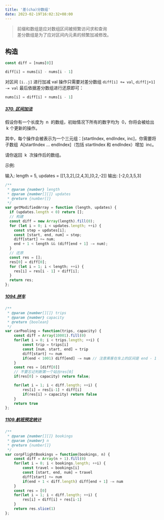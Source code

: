 ```yaml
---
title: '差(cha)分数组'
date: 2023-02-19T16:02:32+08:00
---
```


> 前缀和数组是应对数组区间被频繁访问求和查询  
> 差分数组是为了应对区间内元素的频繁加减修改。

## 构造

```JavaScript
const diff = [nums[0]]

diff[i] = nums[i] - nums[i - 1]
```

对区间 `[i..j]` 进行加减 val 操作只需要对差分数组 `diff[i] += val`, `diff[j+1] -= val` 最后依据差分数组进行还原即可：

```JavaScript
nums[i] = diff[i] + nums[i - 1]
```

##### [370. 区间加法](https://leetcode.cn/problems/range-addition/)

假设你有一个长度为  n  的数组，初始情况下所有的数字均为  0，你将会被给出  k​​​​​​​ 个更新的操作。

其中，每个操作会被表示为一个三元组：[startIndex, endIndex, inc]，你需要将子数组  A[startIndex ... endIndex]（包括 startIndex 和 endIndex）增加  inc。

请你返回  k  次操作后的数组。

示例:

输入: length = 5, updates = [[1,3,2],[2,4,3],[0,2,-2]]
输出: [-2,0,3,5,3]

```js
/**
 * @param {number} length
 * @param {number[][]} updates
 * @return {number[]}
 */
var getModifiedArray = function (length, updates) {
  if (updates.length < 0) return [];
  // 构建
  const diff = new Array(length).fill(0);
  for (let i = 0; i < updates.length; ++i) {
    const step = updates[i];
    const [start, end, num] = step;
    diff[start] += num;
    end + 1 < length && (diff[end + 1] -= num);
  }
  // 还原
  const res = [];
  res[0] = diff[0];
  for (let i = 1; i < length; ++i) {
    res[i] = res[i - 1] + diff[i];
  }
  return res;
};
```

##### [1094.拼车](https://leetcode.cn/problems/car-pooling/)

```JavaScript
/**
 * @param {number[][]} trips
 * @param {number} capacity
 * @return {boolean}
 */
var carPooling = function(trips, capacity) {
    const diff = Array(10001).fill(0)
    for(let i = 0; i < trips.length; ++i) {
        const trip = trips[i]
        const [num, start, end] = trip
        diff[start] += num
        if(end < 1001) diff[end] -= num // 注意乘客在车上的区间是 end - 1 差分数组 end - 1 + 1
    }
    const res = [diff[0]]
    // 不要忘记判断第一个站台res[0]
    if(res[0] > capacity) return false;

    for(let i = 1; i < diff.length; ++i) {
        res[i] = res[i-1] + diff[i]
        if(res[i] > capacity) return false
    }
    return true
};
```

##### [1109.航班预定统计](https://leetcode.cn/problems/corporate-flight-bookings/)

```JavaScript
/**
 * @param {number[][]} bookings
 * @param {number} n
 * @return {number[]}
 */
var corpFlightBookings = function(bookings, n) {
    const diff = Array(n + 1).fill(0)
    for(let i = 0; i < bookings.length; ++i) {
        const travel = bookings[i]
        const [start, end, num] = travel
        diff[start] += num
        if(end + 1 < diff.length) diff[end + 1] -= num
    }
    const res = [0]
    for(let i = 1; i < diff.length; ++i) {
        res[i] = diff[i] + res[i-1]
    }
    return res.slice(1)
};
```
